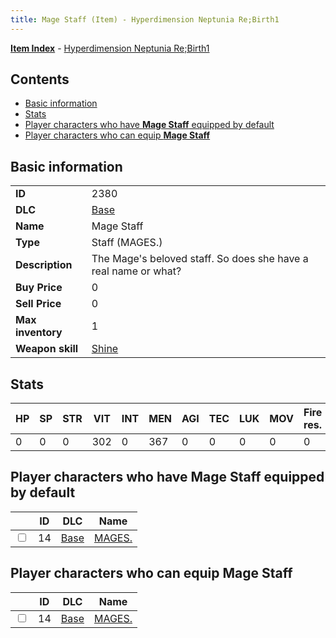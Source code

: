 ```yaml
---
title: Mage Staff (Item) - Hyperdimension Neptunia Re;Birth1
---
```


[**Item Index**](/neptunia/rb1/item/index.html) - [Hyperdimension Neptunia Re;Birth1](/neptunia/rb1)

## Contents

- [Basic information](#basic-information)
- [Stats](#stats)
- [Player characters who have **Mage Staff** equipped by default](#player-characters-who-have-mage-staff-equipped-by-default)
- [Player characters who can equip **Mage Staff**](#player-characters-who-can-equip-mage-staff)

## Basic information

|   |   |
| -- | -- |
| **ID** | 2380 |
| **DLC** | [Base](/neptunia/rb1/dlc/1-base.html) |
| **Name** | Mage Staff |
| **Type** | Staff (MAGES.) |
| **Description** | The Mage's beloved staff. So does she have a real name or what? |
| **Buy Price** | 0 |
| **Sell Price** | 0 |
| **Max inventory** | 1 |
| **Weapon skill** | [Shine](/neptunia/rb1/skill/1-2801-shine.html) |


## Stats

| HP | SP | STR | VIT | INT | MEN | AGI | TEC | LUK | MOV | Fire res. | Ice res. | Wind res. | Lightning res. |
| -- | -- | --- | --- | --- | --- | --- | --- | --- | --- | --------- | -------- | --------- | -------------- |
| 0 | 0 | 0 | 302 | 0 | 367 | 0 | 0 | 0 | 0 | 0 | 0 | 0 | 0 |


## Player characters who have **Mage Staff** equipped by default

|    | ID | DLC | Name |
| -- | -- | --- | ---- |
| <input type="checkbox" id="rb1-player-1-14" class="trackbox" /> | 14 | [Base](/neptunia/rb1/dlc/1-base.html) | [MAGES.](/neptunia/rb1/player/1-14-mages.html) |


## Player characters who can equip **Mage Staff**

|    | ID | DLC | Name |
| -- | -- | --- | ---- |
| <input type="checkbox" id="rb1-player-1-14" class="trackbox" /> | 14 | [Base](/neptunia/rb1/dlc/1-base.html) | [MAGES.](/neptunia/rb1/player/1-14-mages.html) |
